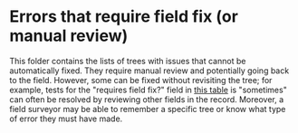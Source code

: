 # Errors that require field fix (or manual review)

This folder contains the lists of trees with issues that cannot be automatically fixed. They require manual review and potentially going back to the field. However, some can be fixed without revisiting the tree; for example, tests for the "requires field fix?" field in [this table](https://github.com/SCBI-ForestGEO/SCBImortality/blob/main/testthat/list%20of%20tests.md) is "sometimes" can often be resolved by reviewing other fields in the record. Moreover, a field surveyor may be able to remember a specific tree or know what type of error they must have made. 
